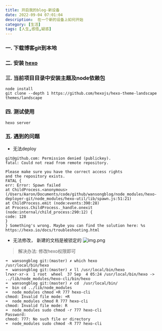 ```yaml
---
title: 开启我的blog-新设备
date: 2022-09-04 07:01:04
description:  在一个新的设备上如何开始
category: [生活]
tags: [人生,感悟,疑惑]
---
```

### 一. 下载博客git到本地
### 二. 安装 [hexo](https://hexo.io/zh-cn/)
### 三. 当前项目目录中安装主题及node依赖包

```shell
node install
git clone --depth 1 https://github.com/hexojs/hexo-theme-landscape themes/landscape
```

### 四. 测试使用

```shell
hexo server 
```
### 五. 遇到的问题

* 无法deploy 

```shell 
git@github.com: Permission denied (publickey).
fatal: Could not read from remote repository.

Please make sure you have the correct access rights
and the repository exists.
FATAL {
err: Error: Spawn failed
at ChildProcess.<anonymous> (/Users/Aaron/Documents/code/github/wansongblog/node_modules/hexo-deployer-git/node_modules/hexo-util/lib/spawn.js:51:21)
at ChildProcess.emit (node:events:390:28)
at Process.ChildProcess._handle.onexit (node:internal/child_process:290:12) {
code: 128
}
} Something's wrong. Maybe you can find the solution here: %s https://hexo.io/docs/troubleshooting.html

```
* 无法修改， 新建的文档是被锁定的
![img.png](/images/new_doc_error.png)

> 解决办法: 修改hexo权限即可

```shell
➜  wansongblog git:(master) ✗ which hexo
/usr/local/bin/hexo
➜  wansongblog git:(master) ✗ ll /usr/local/bin/hexo
lrwxr-xr-x  1 root  wheel  37 Sep  4 05:24 /usr/local/bin/hexo -> ../lib/node_modules/hexo-cli/bin/hexo
➜  wansongblog git:(master) ✗ cd  /usr/local/bin/
➜  bin cd ../lib/node_modules
➜  node_modules chmod +R 777 hexo-cli 
chmod: Invalid file mode: +R
➜  node_modules chmod R 777 hexo-cli 
chmod: Invalid file mode: R
➜  node_modules sudo chmod -r 777 hexo-cli
Password:
chmod: 777: No such file or directory
➜  node_modules sudo chmod -R 777 hexo-cli
```